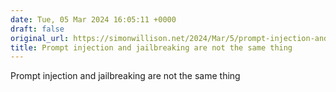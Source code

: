 ```yaml
---
date: Tue, 05 Mar 2024 16:05:11 +0000
draft: false
original_url: https://simonwillison.net/2024/Mar/5/prompt-injection-and-jailbreaking-are-not-the-same-thing/#atom-everything
title: Prompt injection and jailbreaking are not the same thing
---
```


Prompt injection and jailbreaking are not the same thing